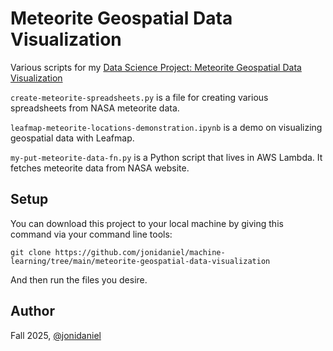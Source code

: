 # Meteorite Geospatial Data Visualization

Various scripts for my [Data Science Project: Meteorite Geospatial Data Visualization](https://www.jonimakinen.com/mywork/meteorites-en.html)

`create-meteorite-spreadsheets.py` is a file for creating various spreadsheets from NASA meteorite data.

`leafmap-meteorite-locations-demonstration.ipynb` is a demo on visualizing geospatial data with Leafmap.

`my-put-meteorite-data-fn.py` is a Python script that lives in AWS Lambda. It fetches meteorite data from NASA website.

## Setup

You can download this project to your local machine by giving this command via your command line tools:

`git clone https://github.com/jonidaniel/machine-learning/tree/main/meteorite-geospatial-data-visualization`

And then run the files you desire.

## Author

Fall 2025, [@jonidaniel](https://github.com/jonidaniel)
